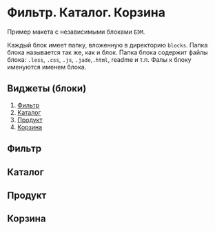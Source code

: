# Фильтр. Каталог. Корзина 
Пример макета с независимыми блоками `БЭМ`. 

Каждый блок имеет папку, вложенную в директорию `blocks`. 
Папка блока называется так же, как и блок. 
Папка блока содержит файлы блока: `.less`, `.css`, `.js`, `.jade`,`.html`, readme и т.п. 
Фалы к блоку именуются именем блока.
## Виджеты (блоки)
1. [Фильтр](#Фильтр)
2. [Каталог](#Каталог)
3. [Продукт](#Продукт)
4. [Корзина](#Корзина)

## Фильтр
## Каталог
## Продукт
## Корзина
